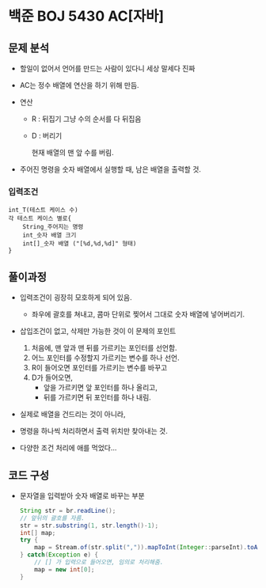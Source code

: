 # 백준 BOJ 5430 AC[자바]

## 문제 분석

- 할일이 없어서 언어를 만드는 사람이 있다니 세상 말세다 진짜

- AC는 정수 배열에 연산을 하기 위해 만듬.

- 연산

  - R : 뒤집기
    그냥 수의 순서를 다 뒤집음

  - D : 버리기

    현재 배열의 맨 앞 수를 버림.

- 주어진 명령을 숫자 배열에서 실행할 때, 남은 배열을 출력할 것.





### 입력조건

```
int_T(테스트 케이스 수)
각 테스트 케이스 별로{
	String_주어지는 명령
	int_숫자 배열 크기
	int[]_숫자 배열 ("[%d,%d,%d]" 형태)
}
```





## 풀이과정

- 입력조건이 굉장히 모호하게 되어 있음.
  - 좌우에 괄호를 쳐내고, 콤마 단위로 찢어서 그대로 숫자 배열에 넣어버리기.

- 삽입조건이 없고, 삭제만 가능한 것이 이 문제의 포인트
  1. 처음에, 맨 앞과 맨 뒤를 가르키는 포인터를 선언함.
  2. 어느 포인터를 수정할지 가르키는 변수를 하나 선언.
  3. R이 들어오면 포인터를 가르키는 변수를 바꾸고
  4. D가 들어오면,
     - 앞을 가르키면 앞 포인터를 하나 올리고,
     - 뒤를 가르키면 뒤 포인터를 하나 내림.
- 실제로 배열을 건드리는 것이 아니라,
- 명령을 하나씩 처리하면서 출력 위치만 찾아내는 것.



- 다양한 조건 처리에 애를 먹었다...



## 코드 구성

- 문자열을 입력받아 숫자 배열로 바꾸는 부분

  ```java
  String str = br.readLine();
  // 앞뒤의 괄호를 자름.
  str = str.substring(1, str.length()-1);
  int[] map;
  try {
      map = Stream.of(str.split(",")).mapToInt(Integer::parseInt).toArray();
  } catch(Exception e) {
      // [] 가 입력으로 들어오면, 임의로 처리해줌.
      map = new int[0];
  }
  ```

